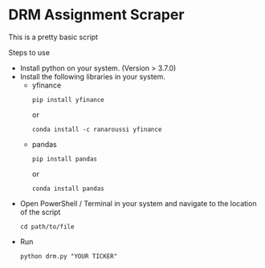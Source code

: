 # DRM Assignment Scraper

This is a pretty basic script

Steps to use
- Install python on your system. (Version > 3.7.0)
- Install the following libraries in your system. 
    - yfinance <pre><code>pip install yfinance</pre></code> or <pre><code>conda install -c ranaroussi yfinance</pre></code>
    - pandas <pre><code>pip install pandas</pre></code> or <pre><code>conda install pandas</pre></code>
- Open PowerShell / Terminal in your system and navigate to the location of the script
    <pre><code>cd path/to/file</code></pre>
- Run <pre><code>python drm.py "YOUR TICKER"</pre></code>
